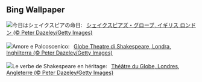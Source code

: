 ## Bing Wallpaper
![](https://www.bing.com/th?id=OHR.GlobeTheatre_JA-JP1842538883_UHD.jpg&w=1000)今日はシェイクスピアの命日:&nbsp;&ensp;[シェイクスピアズ・グローブ, イギリス ロンドン (© Peter Dazeley/Getty Images)](https://www.bing.com/th?id=OHR.GlobeTheatre_JA-JP1842538883_UHD.jpg)
<br><br/>
![](https://www.bing.com/th?id=OHR.GlobeTheatre_IT-IT1664921161_UHD.jpg&w=1000)Amore e Palcoscenico:&nbsp;&ensp;[Globe Theatre di Shakespeare, Londra, Inghilterra (© Peter Dazeley/Getty Images)](https://www.bing.com/th?id=OHR.GlobeTheatre_IT-IT1664921161_UHD.jpg)
<br><br/>
![](https://www.bing.com/th?id=OHR.GlobeTheatre_FR-FR2329774006_UHD.jpg&w=1000)Le verbe de Shakespeare en héritage:&nbsp;&ensp;[Théâtre du Globe, Londres, Angleterre (© Peter Dazeley/Getty Images)](https://www.bing.com/th?id=OHR.GlobeTheatre_FR-FR2329774006_UHD.jpg)
<br><br/>
